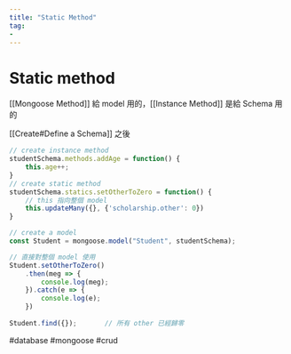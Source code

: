 ```yaml
---
title: "Static Method"
tag: 
- 
---
```

# Static method
[[Mongoose Method]]
給 model 用的，[[Instance Method]] 是給 Schema 用的

[[Create#Define a Schema]] 之後
```js
// create instance method
studentSchema.methods.addAge = function() {
	this.age++;
}
// create static method
studentSchema.statics.setOtherToZero = function() {
	// this 指向整個 model
	this.updateMany({}, {'scholarship.other': 0})
}

// create a model
const Student = mongoose.model("Student", studentSchema);

// 直接對整個 model 使用
Student.setOtherToZero()
	.then(meg => {
		console.log(meg);
	}).catch(e => {
		console.log(e);
	})
	
Student.find({});		// 所有 other 已經歸零
```

#database #mongoose #crud 